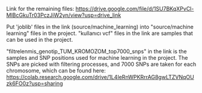 Link for the remaining files: 
https://drive.google.com/file/d/1SU7BKqXPvCl-MlBcGkuTr03PczJiW2yn/view?usp=drive_link

Put 'joblib' files in the link (source/machine_learning) into "source/machine learning" files in the project.
"kullanıcı vcf" files in the link are samples that can be used in the project.

"filtrelenmis_genotip_TUM_KROMOZOM_top7000_snps" in the link is the samples and SNP positions used for machine learning in the project. The SNPs are picked with filtering processes, and 7000 SNPs are taken for each chromosome, which can be found here: 
https://colab.research.google.com/drive/1L4IeRnWPKRrrAG8gwLTZVNqOUzk6FO0z?usp=sharing
